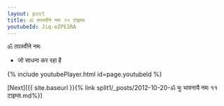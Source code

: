 ```yaml
---
layout: post
title: ॐ तपस्वीने नमः ११ टाइम्स
youtubeId: Jiq-eZPE1RA
---
```

 
 
 ॐ तपस्वीने नमः  
 
 -  जो साधना कर रहा है 
 
  
 
  
 
 
 
 
 
 


{% include youtubePlayer.html id=page.youtubeId %}
 
[Next]({{ site.baseurl }}{% link  split1/_posts/2012-10-20-ॐ भुः भावनायै नमः ११ टाइम्स.md%})
 
